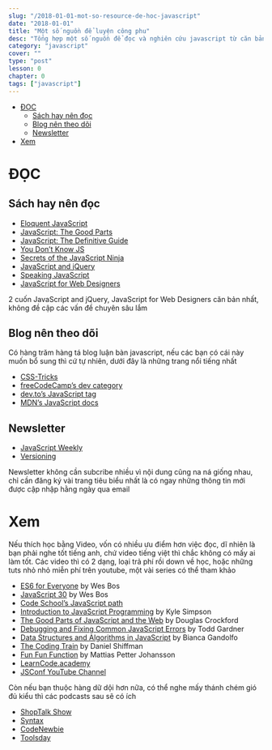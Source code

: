 ```yaml
---
slug: "/2018-01-01-mot-so-resource-de-hoc-javascript"
date: "2018-01-01"
title: "Một số nguồn để luyện công phu"
desc: "Tổng hợp một số nguồn để đọc và nghiên cứu javascript từ căn bản đến chuyên sâu"
category: "javascript"
cover: ""
type: "post"
lesson: 0
chapter: 0
tags: ["javascript"]
---
```


<!-- TOC -->

- [ĐỌC](#đọc)
  - [Sách hay nên đọc](#sách-hay-nên-đọc)
  - [Blog nên theo dõi](#blog-nên-theo-dõi)
  - [Newsletter](#newsletter)
- [Xem](#xem)

<!-- /TOC -->

# ĐỌC

## Sách hay nên đọc

- [Eloquent JavaScript](https://eloquentjavascript.net/)
- [JavaScript: The Good Parts](https://www.amazon.com/exec/obidos/ASIN/0596517742/wrrrldwideweb)
- [JavaScript: The Definitive Guide](https://www.amazon.com/JavaScript-Definitive-Guide-Activate-Guides/dp/0596805527)
- [You Don’t Know JS](https://github.com/getify/You-Dont-Know-JS)
- [Secrets of the JavaScript Ninja](https://www.manning.com/books/secrets-of-the-javascript-ninja)
- [JavaScript and jQuery](http://javascriptbook.com/)
- [Speaking JavaScript](http://speakingjs.com/)
- [JavaScript for Web Designers](https://abookapart.com/products/javascript-for-web-designers)

2 cuốn JavaScript and jQuery, JavaScript for Web Designers căn bản nhất, không đề cập các vấn đề chuyên sâu lắm

## Blog nên theo dõi

Có hàng trăm hàng tá blog luận bàn javascript, nếu các bạn có cái này muốn bổ sung thì cứ tự nhiên, dưới đây là những trang nổi tiếng nhất

- [CSS-Tricks](CSS-Tricks)
- [freeCodeCamp’s dev category](https://medium.freecodecamp.org/tagged/web-development)
- [dev.to’s JavaScript tag](https://dev.to/t/javascript)
- [MDN’s JavaScript docs](https://developer.mozilla.org/en-US/docs/Web/JavaScript)

## Newsletter

- [JavaScript Weekly](http://javascriptweekly.com/)
- [Versioning](https://www.sitepoint.com/versioning/)

Newsletter không cần subcribe nhiều vì nội dung cũng na ná giống nhau, chỉ cần đăng ký vài trang tiêu biểu nhất là có ngay những thông tin mới được cập nhập hằng ngày qua email

# Xem

Nếu thích học bằng Video, vốn có nhiều ưu điểm hơn việc đọc, dĩ nhiên là bạn phải nghe tốt tiếng anh, chứ video tiếng việt thì chắc không có mấy ai làm tốt. Các video thì có 2 dạng, loại trả phí rồi down về học, hoặc những tuts nhỏ nhỏ miễn phí trên youtube, một vài series có thể tham khảo

<ul>
<li><a href="https://es6.io">ES6 for Everyone</a> by Wes Bos</li>
<li><a href="https://javascript30.com">JavaScript 30</a> by Wes Bos</li>
<li><a href="https://www.codeschool.com/learn/javascript">Code School’s JavaScript path</a></li>
<li><a href="https://frontendmasters.com/courses/javascript-basics/">Introduction to JavaScript Programming</a> by Kyle Simpson</li>
<li><a href="https://frontendmasters.com/courses/good-parts-javascript-web/">The Good Parts of JavaScript and the Web</a> by Douglas Crockford</li>
<li><a href="https://frontendmasters.com/courses/debugging-javascript/">Debugging and Fixing Common JavaScript Errors</a> by Todd Gardner</li>
<li><a href="https://frontendmasters.com/courses/data-structures-algorithms/">Data Structures and Algorithms in JavaScript</a> by Bianca Gandolfo </li>
<li><a href="http://thecodingtrain.com">The Coding Train</a> by Daniel Shiffman</li>
<li><a href="https://m.youtube.com/channel/UCO1cgjhGzsSYb1rsB4bFe4Q">Fun Fun Function</a> by Mattias Petter Johansson</li>
<li><a href="https://m.youtube.com/learncodeacademy/?uid=VTlvUkGslCV_h-nSAId8Sw">LearnCode.academy</a></li>
<li><a href="https://m.youtube.com/user/jsconfeu">JSConf YouTube Channel</a></li>
</ul>

Còn nếu bạn thuộc hàng dữ dội hơn nữa, có thể nghe mấy thánh chém gió đủ kiểu thì các podcasts sau sẽ có ích

<ul>
<li><a href="http://shoptalkshow.com">ShopTalk Show</a></li>
<li><a href="https://syntax.fm">Syntax</a></li>
<li><a href="https://www.codenewbie.org/podcast">CodeNewbie</a></li>
<li><a href="http://www.toolsday.io">Toolsday</a></li>
</ul>
